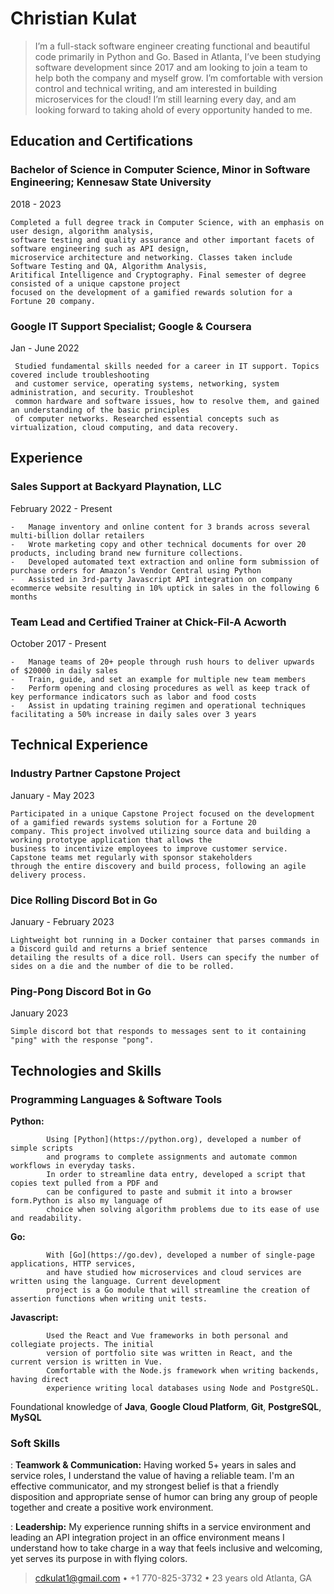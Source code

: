 Christian Kulat
============


> I’m a full-stack software engineer creating functional and beautiful code primarily in Python
> and Go. Based in Atlanta, I’ve been studying software development since 2017 and am looking 
> to join a team to help both the company and myself grow. I’m comfortable with version control 
> and technical writing, and am interested in building microservices for the cloud! I’m still 
>  learning every day, and am looking forward to taking ahold of every opportunity handed to me.


Education and Certifications
---------

### **Bachelor of Science in Computer Science, Minor in Software Engineering**; Kennesaw State University

2018 - 2023

    Completed a full degree track in Computer Science, with an emphasis on user design, algorithm analysis,
    software testing and quality assurance and other important facets of software engineering such as API design,
    microservice architecture and networking. Classes taken include Software Testing and QA, Algorithm Analysis,
    Aritifical Intelligence and Cryptography. Final semester of degree consisted of a unique capstone project
    focused on the development of a gamified rewards solution for a Fortune 20 company.

###   **Google IT Support Specialist**; Google & Coursera

Jan - June 2022

     Studied fundamental skills needed for a career in IT support. Topics covered include troubleshooting
     and customer service, operating systems, networking, system administration, and security. Troubleshot 
     common hardware and software issues, how to resolve them, and gained an understanding of the basic principles
     of computer networks. Researched essential concepts such as virtualization, cloud computing, and data recovery.

Experience
----------

### **Sales Support at Backyard Playnation, LLC**

February 2022 - Present

    -   Manage inventory and online content for 3 brands across several multi-billion dollar retailers
    -   Wrote marketing copy and other technical documents for over 20 products, including brand new furniture collections.
    -   Developed automated text extraction and online form submission of purchase orders for Amazon’s Vendor Central using Python
    -   Assisted in 3rd-party Javascript API integration on company ecommerce website resulting in 10% uptick in sales in the following 6 months


### **Team Lead and Certified Trainer at Chick-Fil-A Acworth**

October 2017 - Present

    -   Manage teams of 20+ people through rush hours to deliver upwards of $20000 in daily sales
    -   Train, guide, and set an example for multiple new team members
    -   Perform opening and closing procedures as well as keep track of key performance indicators such as labor and food costs
    -   Assist in updating training regimen and operational techniques facilitating a 50% increase in daily sales over 3 years

Technical Experience
--------------------

### **Industry Partner Capstone Project**

January - May 2023

    Participated in a unique Capstone Project focused on the development of a gamified rewards systems solution for a Fortune 20
    company. This project involved utilizing source data and building a working prototype application that allows the
    business to incentivize employees to improve customer service. Capstone teams met regularly with sponsor stakeholders
    through the entire discovery and build process, following an agile delivery process.

### **Dice Rolling Discord Bot in Go**

January - February 2023

    Lightweight bot running in a Docker container that parses commands in a Discord guild and returns a brief sentence 
    detailing the results of a dice roll. Users can specify the number of sides on a die and the number of die to be rolled.

### **Ping-Pong Discord Bot in Go**

January 2023

    Simple discord bot that responds to messages sent to it containing "ping" with the response "pong".


Technologies and Skills
--------------------

### Programming Languages & Software Tools

   **Python:** 
                
            Using [Python](https://python.org), developed a number of simple scripts
            and programs to complete assignments and automate common workflows in everyday tasks. 
            In order to streamline data entry, developed a script that copies text pulled from a PDF and
            can be configured to paste and submit it into a browser form.Python is also my language of 
            choice when solving algorithm problems due to its ease of use and readability.

   **Go:** 
           
            With [Go](https://go.dev), developed a number of single-page applications, HTTP services,
            and have studied how microservices and cloud services are written using the language. Current development 
            project is a Go module that will streamline the creation of assertion functions when writing unit tests.

   **Javascript:** 
                    
            Used the React and Vue frameworks in both personal and collegiate projects. The initial
            version of portfolio site was written in React, and the current version is written in Vue.
            Comfortable with the Node.js framework when writing backends, having direct
            experience writing local databases using Node and PostgreSQL.

   Foundational knowledge of  **Java**, **Google Cloud Platform**, **Git**, **PostgreSQL**, **MySQL**

### Soft Skills

:   **Teamwork & Communication:** Having worked 5+ years in sales and service roles, I understand the value of having a reliable
                                  team. I'm an effective communicator, and my strongest belief is that a friendly disposition and 
                                  appropriate sense of humor can bring any group of people together and create a positive work environment.

:   **Leadership:** My experience running shifts in a service environment and leading an API integration
                    project in an office environment means I understand how to take charge in a way that feels
                    inclusive and welcoming, yet serves its purpose in with flying colors.

> <cdkulat1@gmail.com> • +1 770-825-3732 • 23 years old
> Atlanta, GA
